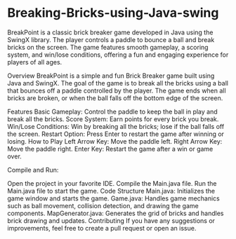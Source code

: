 # Breaking-Bricks-using-Java-swing
BreakPoint is a classic brick breaker game developed in Java using the SwingX library. The player controls a paddle to bounce a ball and break bricks on the screen. The game features smooth gameplay, a scoring system, and win/lose conditions, offering a fun and engaging experience for players of all ages.


Overview
BreakPoint is a simple and fun Brick Breaker game built using Java and SwingX. The goal of the game is to break all the bricks using a ball that bounces off a paddle controlled by the player. The game ends when all bricks are broken, or when the ball falls off the bottom edge of the screen.

Features
Basic Gameplay: Control the paddle to keep the ball in play and break all the bricks.
Score System: Earn points for every brick you break.
Win/Lose Conditions: Win by breaking all the bricks; lose if the ball falls off the screen.
Restart Option: Press Enter to restart the game after winning or losing.
How to Play
Left Arrow Key: Move the paddle left.
Right Arrow Key: Move the paddle right.
Enter Key: Restart the game after a win or game over.

Compile and Run:

Open the project in your favorite IDE.
Compile the Main.java file.
Run the Main.java file to start the game.
Code Structure
Main.java: Initializes the game window and starts the game.
Game.java: Handles game mechanics such as ball movement, collision detection, and drawing the game components.
MapGenerator.java: Generates the grid of bricks and handles brick drawing and updates.
Contributing
If you have any suggestions or improvements, feel free to create a pull request or open an issue.
